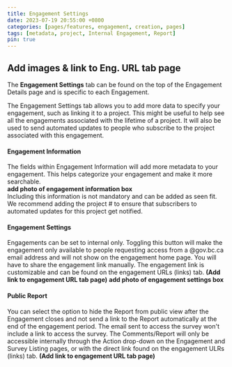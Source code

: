```yaml
---
title: Engagement Settings
date: 2023-07-19 20:55:00 +0800
categories: [pages/features, engagement, creation, pages]
tags: [metadata, project, Internal Engagement, Report]
pin: true
---
```

## Add images & link to Eng. URL tab page

The **Engagement Settings** tab can be found on the top of the Engagement Details page and is specific to each Engagement.

The Engagement Settings tab allows you to add more data to specify your engagement, such as linking it to a project. This might be useful to help see all the engagements associated with the lifetime of a project. It will also be used to send automated updates to people who subscribe to the project associated with this engagement.  
#### Engagement Information  
The fields within Engagement Information will add more metadata to your engagement. This helps categorize your engagement and make it more searchable.  
**add photo of engagement information box**  
Including this information is not mandatory and can be added as seen fit. We recommend adding the project # to ensure that subscribers to automated updates for this project get notified.

#### Engagement Settings  
Engagements can be set to internal only. Toggling this button will make the engagement only available to people requesting access from a @gov.bc.ca email address and will not show on the engagement home page. You will have to share the engagement link manually. The engagement link is customizable and can be found on the engagement URLs (links) tab. **(Add link to engagement URL tab page)**
**add photo of engagement settings box**  

#### Public Report
You can select the option to hide the Report from public view after the Engagement closes and not send a link to the Report automatically at the end of the engagement period. The email sent to access the survey won't include a link to access the survey. The Comments/Report will only be accessible internally through the Action drop-down on the Engagement and Survey Listing pages, or with the direct link found on the engagement ULRs (links) tab. **(Add link to engagement URL tab page)**
